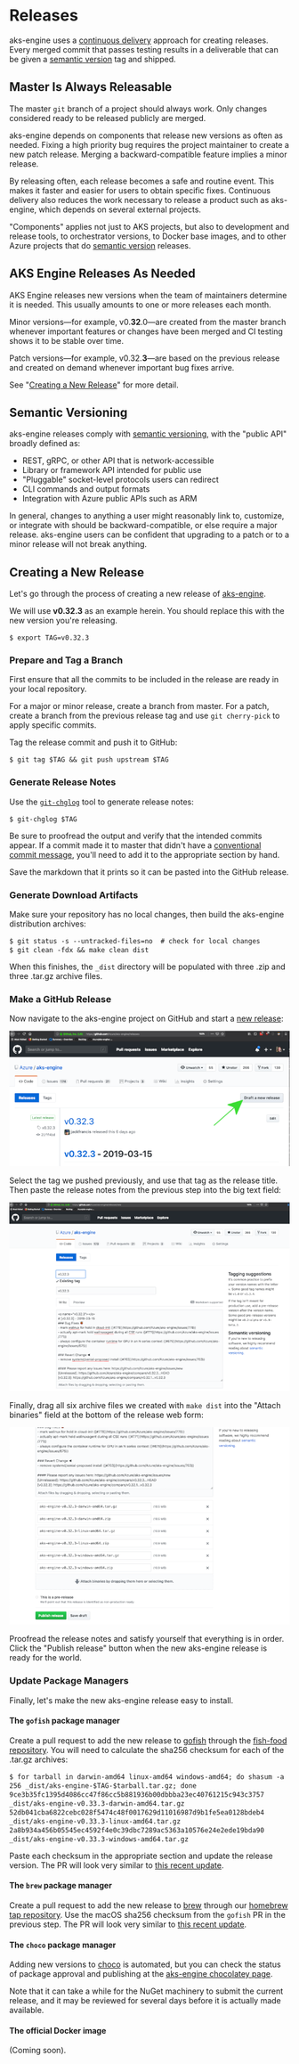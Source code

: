 # Releases

aks-engine uses a [continuous delivery][] approach for creating releases. Every merged commit that passes
testing results in a deliverable that can be given a [semantic version][] tag and shipped.

## Master Is Always Releasable

The master `git` branch of a project should always work. Only changes considered ready to be
released publicly are merged.

aks-engine depends on components that release new versions as often as needed. Fixing
a high priority bug requires the project maintainer to create a new patch release.
Merging a backward-compatible feature implies a minor release.

By releasing often, each release becomes a safe and routine event. This makes it faster
and easier for users to obtain specific fixes. Continuous delivery also reduces the work
necessary to release a product such as aks-engine, which depends on several external projects.

"Components" applies not just to AKS projects, but also to development and release
tools, to orchestrator versions, to Docker base images, and to other Azure
projects that do [semantic version][] releases.

## AKS Engine Releases As Needed

AKS Engine releases new versions when the team of maintainers determine it is needed. This usually
amounts to one or more releases each month.

Minor versions—for example, v0.**32**.0—are created from the master branch whenever
important features or changes have been merged and CI testing shows it to be stable over time.

Patch versions—for example, v0.32.**3**—are based on the previous release and created on demand
whenever important bug fixes arrive.

See "[Creating a New Release](#creating-a-new-release)" for more detail.

## Semantic Versioning

aks-engine releases comply with [semantic versioning][semantic version], with the "public API" broadly
defined as:

- REST, gRPC, or other API that is network-accessible
- Library or framework API intended for public use
- "Pluggable" socket-level protocols users can redirect
- CLI commands and output formats
- Integration with Azure public APIs such as ARM

In general, changes to anything a user might reasonably link to, customize, or integrate with should
be backward-compatible, or else require a major release. aks-engine users can be confident that upgrading
to a patch or to a minor release will not break anything.

## Creating a New Release

Let's go through the process of creating a new release of [aks-engine][].

We will use **v0.32.3** as an example herein. You should replace this with the new version you're releasing.

```
$ export TAG=v0.32.3
```

### Prepare and Tag a Branch

First ensure that all the commits to be included in the release are ready in your local repository.

For a major or minor release, create a branch from master. For a patch, create a branch from the previous release tag and use `git cherry-pick` to apply specific commits.

Tag the release commit and push it to GitHub:

```
$ git tag $TAG && git push upstream $TAG
```

### Generate Release Notes

Use the [`git-chglog`][git-chglog] tool to generate release notes:

```
$ git-chglog $TAG
```

Be sure to proofread the output and verify that the intended commits appear. If a commit made it to master that didn't have a [conventional commit message][conventional-commit], you'll need to add it to the appropriate section by hand.

Save the markdown that it prints so it can be pasted into the GitHub release.

### Generate Download Artifacts

Make sure your repository has no local changes, then build the aks-engine distribution archives:

```
$ git status -s --untracked-files=no  # check for local changes
$ git clean -fdx && make clean dist
```

When this finishes, the `_dist` directory will be populated with three .zip and three .tar.gz archive files.

### Make a GitHub Release

Now navigate to the aks-engine project on GitHub and start a [new release][new-release]:

![draft_new_release.png](../static/img/draft_new_release.png)

Select the tag we pushed previously, and use that tag as the release title. Then paste the release notes from the previous step into the big text field:

![release_notes.png](../static/img/release_notes.png)

Finally, drag all six archive files we created with `make dist` into the "Attach binaries" field at the bottom of the release web form:

![attach_archives.png](../static/img/attach_archives.png)

Proofread the release notes and satisfy yourself that everything is in order. Click the "Publish release" button when the new aks-engine release is ready for the world.

### Update Package Managers

Finally, let's make the new aks-engine release easy to install.

#### The `gofish` package manager

Create a pull request to add the new release to [gofish][] through the [fish-food repository][gofish-food]. You will need to calculate the sha256 checksum for each of the .tar.gz archives:

```
$ for tarball in darwin-amd64 linux-amd64 windows-amd64; do shasum -a 256 _dist/aks-engine-$TAG-$tarball.tar.gz; done
9ce3b35fc1395d4086cc47f86cc5b881936b00dbbba23ec40761215c943c3757  _dist/aks-engine-v0.33.3-darwin-amd64.tar.gz
52db041cba6822cebc028f5474c48f0017629d11016987d9b1fe5ea0128bdeb4  _dist/aks-engine-v0.33.3-linux-amd64.tar.gz
2a8b934a456b05545ec4592f4e0c39dbc7289ac5363a10576e24e2ede19bda90  _dist/aks-engine-v0.33.3-windows-amd64.tar.gz
```

Paste each checksum in the appropriate section and update the release version. The PR will look very similar to [this recent update][gofish-pr].

#### The `brew` package manager

Create a pull request to add the new release to [brew][] through our [homebrew tap repository][brew-tap]. Use the macOS sha256 checksum from the `gofish` PR in the previous step. The PR will look very similar to [this recent update][brew-pr].

#### The `choco` package manager

Adding new versions to [choco][] is automated, but you can check the status of package approval and publishing at the [aks-engine chocolatey page][choco-status].

Note that it can take a while for the NuGet machinery to submit the current release, and it may be reviewed for several days before it is actually made available.

#### The official Docker image

(Coming soon).

[aks-engine]: https://github.com/Azure/aks-engine/releases
[brew]: https://brew.sh/
[brew-pr]: https://github.com/Azure/homebrew-aks-engine/pull/5
[brew-tap]: https://github.com/Azure/homebrew-aks-engine/
[choco]: https://chocolatey.org/
[choco-status]: https://chocolatey.org/packages/aks-engine/
[conventional-commit]: https://www.conventionalcommits.org/en/v1.0.0-beta.3/
[git-chglog]: https://github.com/git-chglog/git-chglog
[gofish]: https://github.com/fishworks/gofish
[gofish-food]: https://github.com/fishworks/fish-food/
[gofish-pr]: https://github.com/fishworks/fish-food/pull/141
[new-release]: https://github.com/Azure/aks-engine/releases/new
[continuous delivery]: https://en.wikipedia.org/wiki/Continuous_delivery
[semantic version]: http://semver.org
